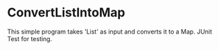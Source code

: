 # ConvertListIntoMap
This simple program takes 'List' as input and converts it to a Map. JUnit Test for testing.
